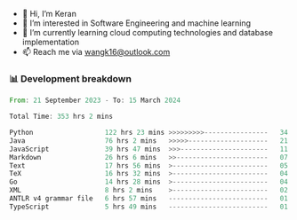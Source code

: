 - 👋 Hi, I’m Keran
- 👀 I’m interested in Software Engineering and machine learning
- 🌱 I’m currently learning cloud computing technologies and database implementation
- 📫 Reach me via wangk16@outlook.com


###  📊 Development breakdown
<!--START_SECTION:waka-->

```rust
From: 21 September 2023 - To: 15 March 2024

Total Time: 353 hrs 2 mins

Python                  122 hrs 23 mins >>>>>>>>>----------------   34.52 %
Java                    76 hrs 2 mins   >>>>>--------------------   21.44 %
JavaScript              39 hrs 47 mins  >>>----------------------   11.22 %
Markdown                26 hrs 6 mins   >>-----------------------   07.36 %
Text                    17 hrs 56 mins  >------------------------   05.06 %
TeX                     16 hrs 32 mins  >------------------------   04.66 %
Go                      14 hrs 28 mins  >------------------------   04.08 %
XML                     8 hrs 2 mins    >------------------------   02.27 %
ANTLR v4 grammar file   6 hrs 57 mins   -------------------------   01.96 %
TypeScript              5 hrs 49 mins   -------------------------   01.64 %
```

<!--END_SECTION:waka-->

<!---
keran-w/keran-w is a ✨ special ✨ repository because its `README.md` (this file) appears on your GitHub profile.
You can click the Preview link to take a look at your changes.
--->
